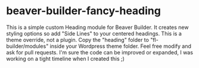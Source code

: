 # beaver-builder-fancy-heading
This is a simple custom Heading module for Beaver Builder. It creates new styling options so add "Side Lines" to your centered headings. This is a theme override, not a plugin. Copy the "heading" folder to "fl-builder/modules" inside your Wordpress theme folder. Feel free modify and ask for pull requests. I'm sure the code can be improved or expanded, I was working on a tight timeline when I created this ;) 
